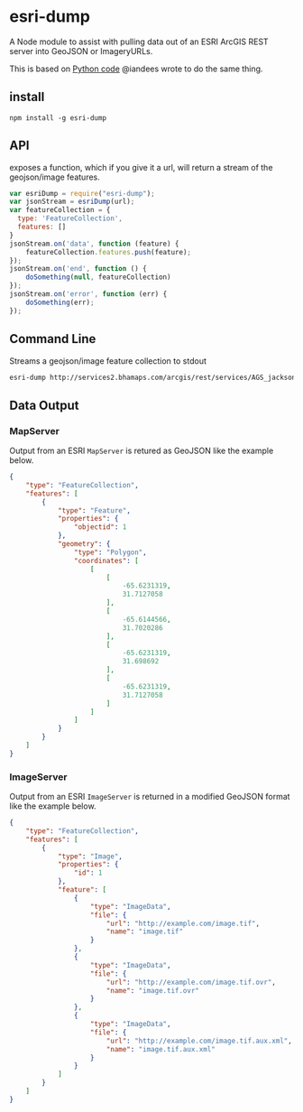 esri-dump
=========

A Node module to assist with pulling data out of an ESRI ArcGIS REST server into GeoJSON or ImageryURLs.

This is based on [Python code](http://github.com/iandees/esri-dump) @iandees wrote to do the same thing.

## install

    npm install -g esri-dump

## API

exposes a function, which if you give it a url, will return a stream of the geojson/image features.

```js
var esriDump = require("esri-dump");
var jsonStream = esriDump(url);
var featureCollection = {
  type: 'FeatureCollection',
  features: []
}
jsonStream.on('data', function (feature) {
    featureCollection.features.push(feature);
});
jsonStream.on('end', function () {
    doSomething(null, featureCollection)
});
jsonStream.on('error', function (err) {
    doSomething(err);
});
```

## Command Line

Streams a geojson/image feature collection to stdout

```sh
esri-dump http://services2.bhamaps.com/arcgis/rest/services/AGS_jackson_co_il_taxmap/MapServer/0 > output.geojson
```

## Data Output

### MapServer

Output from an ESRI `MapServer` is retured as GeoJSON like the example below.

```json
{
    "type": "FeatureCollection",
    "features": [
        {
            "type": "Feature",
            "properties": {
                "objectid": 1
            },
            "geometry": {
                "type": "Polygon",
                "coordinates": [
                    [
                        [
                            -65.6231319,
                            31.7127058
                        ],
                        [
                            -65.6144566,
                            31.7020286
                        ],
                        [
                            -65.6231319,
                            31.698692
                        ],
                        [
                            -65.6231319,
                            31.7127058
                        ]
                    ]
                ]
            }
        }
    ]
}
```

### ImageServer

Output from an ESRI `ImageServer` is returned in a modified GeoJSON format like the example below.

```json
{
    "type": "FeatureCollection",
    "features": [
        {
            "type": "Image",
            "properties": {
                "id": 1
            },
            "feature": [
                {
                    "type": "ImageData",
                    "file": {
                        "url": "http://example.com/image.tif",
                        "name": "image.tif"
                    }
                },
                {
                    "type": "ImageData",
                    "file": {
                        "url": "http://example.com/image.tif.ovr",
                        "name": "image.tif.ovr"
                    }
                },
                {
                    "type": "ImageData",
                    "file": {
                        "url": "http://example.com/image.tif.aux.xml",
                        "name": "image.tif.aux.xml"
                    }
                }
            ]
        }
    ]
}
```
